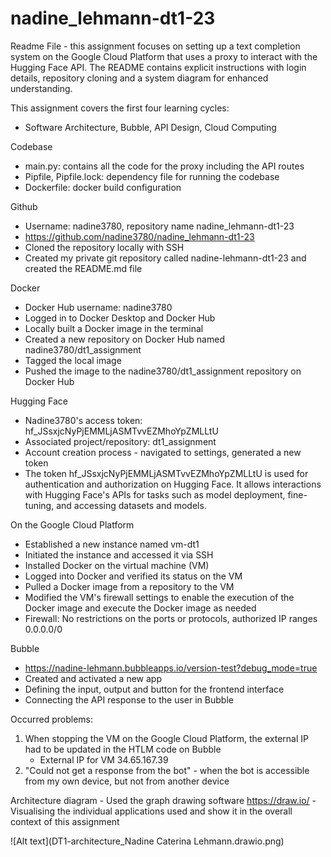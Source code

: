 # nadine_lehmann-dt1-23

Readme File - this assignment focuses on setting up a text completion system on the Google Cloud Platform that uses a proxy to interact with the Hugging Face API. The README contains explicit instructions with login details, repository cloning and a system diagram for enhanced understanding.

This assignment covers the first four learning cycles:
- Software Architecture, Bubble, API Design, Cloud Computing

Codebase
- main.py: contains all the code for the proxy including the API routes
- Pipfile, Pipfile.lock: dependency file for running the codebase
- Dockerfile: docker build configuration

Github
- Username: nadine3780, repository name nadine_lehmann-dt1-23
- https://github.com/nadine3780/nadine_lehmann-dt1-23
- Cloned the repository locally with SSH
- Created my private git repository called nadine-lehmann-dt1-23 and created the README.md file
	
Docker 
- Docker Hub username: nadine3780
- Logged in to Docker Desktop and Docker Hub
- Locally built a Docker image in the terminal
- Created a new repository on Docker Hub named nadine3780/dt1_assignment
- Tagged the local image
- Pushed the image to the nadine3780/dt1_assignment repository on Docker Hub

Hugging Face 
- Nadine3780's access token: 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
- Associated project/repository: dt1_assignment
- Account creation process - navigated to settings, generated a new token
- The token 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 is used for authentication and authorization on Hugging Face. It allows interactions with Hugging Face's APIs for tasks such as model deployment, fine-tuning, and accessing datasets and models.

On the Google Cloud Platform
- Established a new instance named vm-dt1
- Initiated the instance and accessed it via SSH
- Installed Docker on the virtual machine (VM)
- Logged into Docker and verified its status on the VM
- Pulled a Docker image from a repository to the VM
- Modified the VM's firewall settings to enable the execution of the Docker image and execute the Docker image as needed 
- Firewall: No restrictions on the ports or protocols, authorized IP ranges 0.0.0.0/0

Bubble
- https://nadine-lehmann.bubbleapps.io/version-test?debug_mode=true
- Created and activated a new app
- Defining the input, output and button for the frontend interface
- Connecting the API response to the user in Bubble

Occurred problems: 
1. When stopping the VM on the Google Cloud Platform, the external IP had to be updated in the HTLM code on Bubble
   - External IP for VM 34.65.167.39
2. "Could not get a response from the bot" - when the bot is accessible from my own device, but not from another device


Architecture diagram
	- Used the graph drawing software https://draw.io/
	- Visualising the individual applications used and show it in the overall context of this assignment


 ![Alt text](DT1-architecture_Nadine Caterina Lehmann.drawio.png)

	
